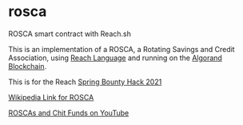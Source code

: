 # rosca
ROSCA smart contract with Reach.sh

This is an implementation of a ROSCA, a Rotating Savings and Credit Association, using [Reach Language](http://reach.sh) and running on the [Algorand Blockchain](http://algorand.foundation).

This is for the Reach [Spring Bounty Hack 2021](https://medium.com/reach-sh/algorand-spring-bounty-hack-2021-714b2870418b)

[Wikipedia Link for ROSCA](https://en.wikipedia.org/wiki/Rotating_savings_and_credit_association)

[ROSCAs and Chit Funds on YouTube](https://www.youtube.com/watch?v=uehWKghoe4U)